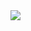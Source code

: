 <picture>
  <source
    srcset="https://github-readme-stats.vercel.app/api?username=C0APacketAnimation&show_icons=true&theme=dark"
    media="(prefers-color-scheme: light)"
  />
  <source
    srcset="https://github-readme-stats.vercel.app/api/top-langs?username=C0APacketAnimation&layout=compact&langs_count=8&card_width=320"
    media="(prefers-color-scheme: light)"
  />
  
  <img src="https://github-readme-stats.vercel.app/api?username=C0APacketAnimation&show_icons=true" />
</picture>
